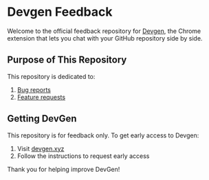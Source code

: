 # Devgen Feedback

Welcome to the official feedback repository for [Devgen](https://devgen.xyz), the Chrome extension that lets you chat with your GitHub repository side by side.

## Purpose of This Repository

This repository is dedicated to:

1. [Bug reports](https://github.com/imotai/devgen_feedback/issues/new?assignees=imotai&labels=bug&projects=&template=bug_report.md&title=)
2. [Feature requests](https://github.com/imotai/devgen_feedback/issues/new?assignees=imotai&labels=enhancement&projects=&template=feature_request.md&title=feat%3A+)

## Getting DevGen

This repository is for feedback only. To get early access to Devgen:

1. Visit [devgen.xyz](https://devgen.xyz)
2. Follow the instructions to request early access

Thank you for helping improve DevGen!
